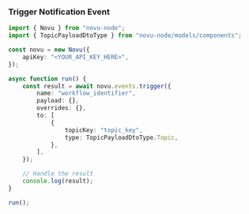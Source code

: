 <!-- Start SDK Example Usage [usage] -->
### Trigger Notification Event

```typescript
import { Novu } from "novu-node";
import { TopicPayloadDtoType } from "novu-node/models/components";

const novu = new Novu({
    apiKey: "<YOUR_API_KEY_HERE>",
});

async function run() {
    const result = await novu.events.trigger({
        name: "workflow_identifier",
        payload: {},
        overrides: {},
        to: [
            {
                topicKey: "topic_key",
                type: TopicPayloadDtoType.Topic,
            },
        ],
    });

    // Handle the result
    console.log(result);
}

run();

```
<!-- End SDK Example Usage [usage] -->